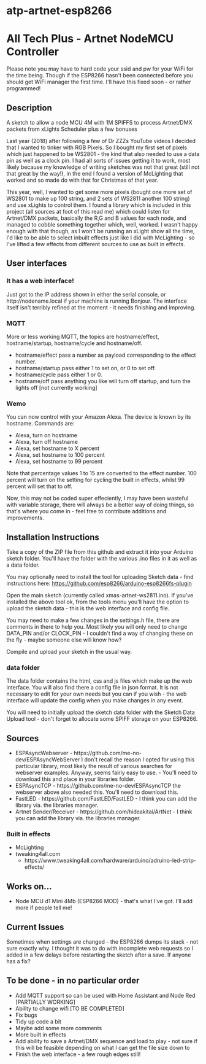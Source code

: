 # atp-artnet-esp8266
<link rel="stylesheet" href="https://stackpath.bootstrapcdn.com/bootstrap/4.3.1/css/bootstrap.min.css" integrity="sha384-ggOyR0iXCbMQv3Xipma34MD+dH/1fQ784/j6cY/iJTQUOhcWr7x9JvoRxT2MZw1T" crossorigin="anonymous">
<h1>All Tech Plus - Artnet NodeMCU Controller</h1>
<p class="alert alert-warning">Please note you may have to hard code your ssid and pw for your WiFi for the time being. Though if the ESP8266 hasn't been connected before you should get WiFi manager the first time. I'll have this fixed soon - or rather programmed!</p>
<h2>Description</h2>
A sketch to allow a node MCU 4M with 1M SPIFFS to process Artnet/DMX packets from xLights Scheduler plus a few bonuses

Last year (2018) after following a few of Dr ZZZs YouTube videos I decided that I wanted to tinker with RGB Pixels.
So I bought my first set of pixels which just happened to be WS2801 - the kind that also needed to use a data pin as
well as a clock pin. I had all sorts of issues getting it to work, most likely because my knowledge of writing sketches
was not that great (still not that great by the way!), in the end I found a version of McLighting that worked and so made
do with that for Christmas of that year.

This year, well, I wanted to get some more pixels (bought one more set of WS2801 to make up 100 string, and 2 sets of WS2811 another 100 string) and use xLights to
control them. I found a library which is included in this project (all sources at foot of this read me) which could listen for
Artnet/DMX packets, basically the R,G and B values for each node, and managed to cobble something together which, well,
worked. I wasn't happy enough with that though, as I won't be running an xLight show all the time, I'd like to be able to
select inbuilt effects just like I did with McLighting - so I've lifted a few effects from different sources to use as built
in effects.

<h2>User interfaces</h2>
<h3>It has a web interface!</h3>
Just got to the IP address shown in either the serial console, or http://nodename.local if your machine is running Bonjour.
The interface itself isn't terribly refined at the moment - it needs finishing and improving.
<h3>MQTT</h3>
More or less working MQTT, the topics are hostname/effect, hostname/startup, hostname/cycle and hostname/off.
<ul>
    <li>hostname/effect pass a number as payload corresponding to the effect number.</li>
    <li>hostname/startup pass either 1 to set on, or 0 to set off.</li>
    <li>hostname/cycle pass either 1 or 0.</li>
    <li>hostname/off pass anything you like will turn off startup, and turn the lights off [not currently working]</li>
</ul>
<h3>Wemo</h3>
You can now control with your Amazon Alexa. The device is known by its hostname. Commands are:
<ul>
    <li>Alexa, turn on hostname</li>
    <li>Alexa, turn off hostname</li>
    <li>Alexa, set hostname to X percent</li>
    <li>Alexa, set hostname to 100 percent</li>
    <li>Alexa, set hostname to 99 percent</li>
</ul>
Note that percentage values 1 to 15 are converted to the effect number.
100 percent will turn on the setting for cycling the built in effects, whilst 99 percent will set that to off.

Now, this may not be coded super effeciently, I may have been wasteful with variable storage, there will always be a better
way of doing things, so that's where you come in - feel free to contribute additions and improvements.

<h2>Installation Instructions</h2>

Take a copy of the ZIP file from this github and extract it into your Arduino sketch folder. You'll have the folder with
the various .ino files in it as well as a data folder.

You may optionally need to install the tool for uploading Sketch data - find instructions here:
    https://github.com/esp8266/arduino-esp8266fs-plugin

Open the main sketch (currently called xmas-artnet-ws2811.ino). If you've installed the above tool ok, from the tools menu you'll have
the option to upload the sketch data - this is the web interface and config file.

You may need to make a few changes in the settings.h file, there are comments in there to help you. Most likely you will
only need to change DATA_PIN and/or CLOCK_PIN - I couldn't find a way of changing these on the fly - maybe someone else will
know how?

Compile and upload your sketch in the usual way.

<h3>data folder</h3>
The data folder contains the html, css and js files which make up the web interface. You will also find there a config
file in json format. It is not necessary to edit for your own needs but you can if you wish - the web interface will
update the config when you make changes in any event.

You will need to initially upload the sketch data folder with the Sketch Data Upload tool - don't forget to allocate
some SPIFF storage on your ESP8266.

<h2>Sources</h2>

<ul>
    <li>ESPAsyncWebserver - https://github.com/me-no-dev/ESPAsyncWebServer I don't recall the reason I opted for using this particular library, most likely the result of various searches for webserver examples. Anyway, seems fairly easy to use. - You'll need to download this and place in your libraries folder.
<li>ESPAsyncTCP - https://github.com/me-no-dev/ESPAsyncTCP the webserver above also needed this. You'll need to download this.
<li>FastLED - https://github.com/FastLED/FastLED - I think you can add the library via. the libraries manager.
<li>Artnet Sender/Receiver - https://github.com/hideakitai/ArtNet - I think you can add the library via. the libraries manager.
</ul>

<h3>Built in effects</h3>

<ul>
    <li>McLighting
    <li>tweaking4all.com
        <ul>
<li>https://www.tweaking4all.com/hardware/arduino/adruino-led-strip-effects/
        </ul>
</ul>

<h2>Works on...</h2>
<ul>
    <li>Node MCU d1 Mini 4Mb (ESP8266 MOD) - that's what I've got. I'll add more if people tell me!
</ul>
<h2>Current Issues</h2>

Sometimes when settings are changed - the ESP8266 dumps its stack - not sure exactly why. I thought it was to do
with incomplete web requests so I added in a few delays before restarting the sketch after a save. If anyone has a fix?

<h2>To be done - in no particular order</h2>
<ul>
    <li>Add MQTT support so can be used with Home Assistant and Node Red [PARTIALLY WORKING]
    <li>Ability to change wifi [TO BE COMPLETED]
    <li>Fix bugs
    <li>Tidy up code a bit
    <li>Maybe add some more comments
    <li>More built in effects
    <li>Add ability to save a Artnet/DMX sequence and load to play - not sure if this will be feasible depending on what I can get the file size down to
    <li>Finish the web interface - a few rough edges still!
</ul>
